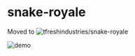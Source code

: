 # snake-royale

Moved to ![tfreshindustries/snake-royale](https://github.com/tfreshindustries/snake-royale)

![demo](https://raw.githubusercontent.com/joechip504/snake-royale/master/snake.gif)